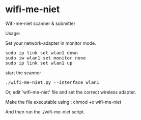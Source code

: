 # wifi-me-niet
Wifi-me-niet scanner &amp; submitter



Usage:

Set your network-adapter in monitor mode.

<pre>
sudo ip link set wlan1 down
sudo iw wlan1 set monitor none
sudo ip link set wlan1 up
</pre>

start the scanner

<pre>
./wifi-me-niet.py --interface wlan1
</pre>

Or, edit 'wifi-me-niet' file and set the correct wireless adapter.

Make the file executable using :  chmod +x wifi-me-niet

And then run the ./wifi-me-niet script.

